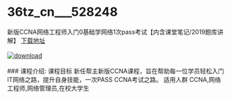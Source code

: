 # 36tz_cn___528248
新版CCNA网络工程师入门0基础学网络1次pass考试【内含课堂笔记/2019题库讲解】
[下载地址](http://www.36tz.cn/article/528248 "下载地址")
<br/></br>[![download](http://36tz.cn/muke_img/2019_10_2-77-300x180.png "下载地址")](http://www.36tz.cn/article/528248 "下载地址")
<br/></br>### 课程介绍:
课程目标
新任帮主新版CCNA课程，旨在帮助每一位学员轻松入门IT网络之路，提升自身技能，一次PASS CCNA考试之路。
适用人群
CCNA,网络工程师,网络管理员,在校大学生


 
